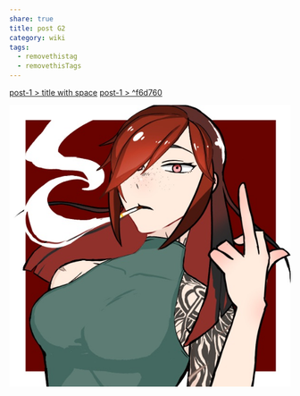 ```yaml
---
share: true
title: post G2
category: wiki
tags:
  - removethistag
  - removethisTags
---
```




[post-1 > title with space](../post-1.md#title%20with%20space)
[post-1 > ^f6d760](../post-1.md#^f6d760)

![Ambre200](../../../assets/image/Ambre_PP.jpeg)